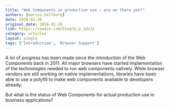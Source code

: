 ```yaml
---
title: "Web Components in production use – are we there yet?"
authors: [marcus_hellberg]
date: 2016-01-26
original_date: 2016-01-26
link: https://vaadin.com/blog?p_p_id=33
category: articles
layout: single
tags: ['Introduction', 'Browser Support']
---
```


A lot of progress has been made since the introduction of the Web Components back in 2011. All major browsers have started implementation of the technologies needed to run web components natively. While browser vendors are still working on native implementations, libraries have been able to use a polyfill to make web components available to developers already.

But what is the status of Web Components for actual production use in business applications?

<!-- Excerpt -->
